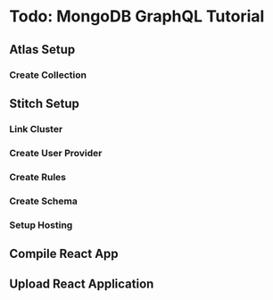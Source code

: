 # Todo: MongoDB GraphQL Tutorial

## Atlas Setup

### Create Collection

## Stitch Setup

### Link Cluster

### Create User Provider

### Create Rules

### Create Schema 

### Setup Hosting

## Compile React App

## Upload React Application